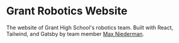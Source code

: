 # Grant Robotics Website

The website of Grant High School's robotics team. Built with React, Tailwind, and Gatsby by team member [Max Niederman](https://github.com/max-niederman).

